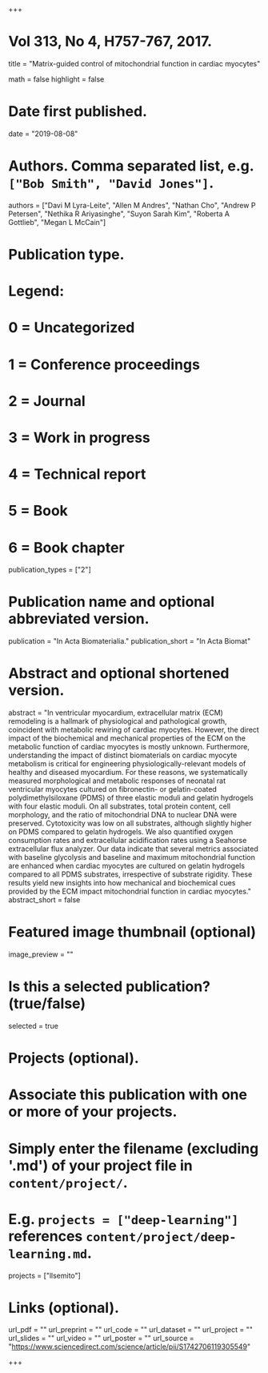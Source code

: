 +++
# Vol 313, No 4, H757-767, 2017.


title = "Matrix-guided control of mitochondrial function in cardiac myocytes"

math = false
highlight = false

# Date first published.
date = "2019-08-08"

# Authors. Comma separated list, e.g. `["Bob Smith", "David Jones"]`.
authors = ["Davi M Lyra-Leite", "Allen M Andres", "Nathan Cho", "Andrew P Petersen", "Nethika R Ariyasinghe", "Suyon Sarah Kim", "Roberta A Gottlieb", "Megan L McCain"]

# Publication type.
# Legend:
# 0 = Uncategorized
# 1 = Conference proceedings
# 2 = Journal
# 3 = Work in progress
# 4 = Technical report
# 5 = Book
# 6 = Book chapter
publication_types = ["2"]

# Publication name and optional abbreviated version.
publication = "In Acta Biomaterialia."
publication_short = "In Acta Biomat"

# Abstract and optional shortened version.
abstract = "In ventricular myocardium, extracellular matrix (ECM) remodeling is a hallmark of physiological and pathological growth, coincident with metabolic rewiring of cardiac myocytes. However, the direct impact of the biochemical and mechanical properties of the ECM on the metabolic function of cardiac myocytes is mostly unknown. Furthermore, understanding the impact of distinct biomaterials on cardiac myocyte metabolism is critical for engineering physiologically-relevant models of healthy and diseased myocardium. For these reasons, we systematically measured morphological and metabolic responses of neonatal rat ventricular myocytes cultured on fibronectin- or gelatin-coated polydimethylsiloxane (PDMS) of three elastic moduli and gelatin hydrogels with four elastic moduli. On all substrates, total protein content, cell morphology, and the ratio of mitochondrial DNA to nuclear DNA were preserved. Cytotoxicity was low on all substrates, although slightly higher on PDMS compared to gelatin hydrogels. We also quantified oxygen consumption rates and extracellular acidification rates using a Seahorse extracellular flux analyzer. Our data indicate that several metrics associated with baseline glycolysis and baseline and maximum mitochondrial function are enhanced when cardiac myocytes are cultured on gelatin hydrogels compared to all PDMS substrates, irrespective of substrate rigidity. These results yield new insights into how mechanical and biochemical cues provided by the ECM impact mitochondrial function in cardiac myocytes."
abstract_short = false

# Featured image thumbnail (optional)
image_preview = ""

# Is this a selected publication? (true/false)
selected = true

# Projects (optional).
#   Associate this publication with one or more of your projects.
#   Simply enter the filename (excluding '.md') of your project file in `content/project/`.
#   E.g. `projects = ["deep-learning"]` references `content/project/deep-learning.md`.
projects = ["llsemito"]

# Links (optional).
url_pdf = ""
url_preprint = ""
url_code = ""
url_dataset = ""
url_project = ""
url_slides = ""
url_video = ""
url_poster = ""
url_source = "https://www.sciencedirect.com/science/article/pii/S1742706119305549"

+++
